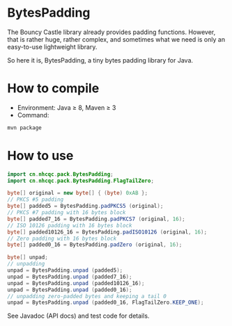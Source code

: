 # BytesPadding
The Bouncy Castle library already provides padding functions.
However, that is rather huge, rather complex,
and sometimes what we need is only an easy-to-use lightweight library.

So here it is, BytesPadding, a tiny bytes padding library for Java.

# How to compile
* Environment: Java ≥ 8, Maven ≥ 3
* Command:
```cmd
mvn package
```

# How to use
```java
import cn.nhcqc.pack.BytesPadding;
import cn.nhcqc.pack.BytesPadding.FlagTailZero;

byte[] original = new byte[] { (byte) 0xAB };
// PKCS #5 padding
byte[] padded5 = BytesPadding.padPKCS5 (original);
// PKCS #7 padding with 16 bytes block
byte[] padded7_16 = BytesPadding.padPKCS7 (original, 16);
// ISO 10126 padding with 16 bytes block
byte[] padded10126_16 = BytesPadding.padISO10126 (original, 16);
// Zero padding with 16 bytes block
byte[] padded0_16 = BytesPadding.padZero (original, 16);

byte[] unpad;
// unpadding
unpad = BytesPadding.unpad (padded5);
unpad = BytesPadding.unpad (padded7_16);
unpad = BytesPadding.unpad (padded10126_16);
unpad = BytesPadding.unpad (padded0_16);
// unpadding zero-padded bytes and keeping a tail 0
unpad = BytesPadding.unpad (padded0_16, FlagTailZero.KEEP_ONE);
```

See Javadoc (API docs) and test code for details.
